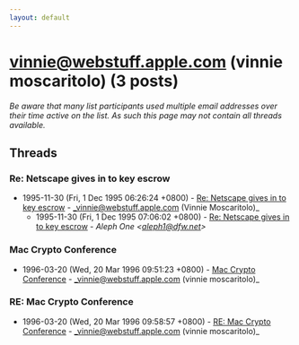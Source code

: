 ```yaml
---
layout: default
---
```


# vinnie@webstuff.apple.com (vinnie moscaritolo) (3 posts)

_Be aware that many list participants used multiple email addresses over their time active on the list. As such this page may not contain all threads available._

## Threads

### Re: Netscape gives in to key escrow
+ 1995-11-30 (Fri, 1 Dec 1995 06:26:24 +0800) - [Re: Netscape gives in to key escrow](/archive/1995/11/1873fd18d8a0ccbd16e6e7d8eb7d8bbe469ce47749d7b70fcda6b55a434928f2) - _vinnie@webstuff.apple.com (Vinnie Moscaritolo)_
  + 1995-11-30 (Fri, 1 Dec 1995 07:06:02 +0800) - [Re: Netscape gives in to key escrow](/archive/1995/11/bded6089c2232c6ab0dcac280bad7fc4e82df4b16a2613bc64d56f2ddad99fc6) - _Aleph One \<aleph1@dfw.net\>_

### Mac Crypto Conference
+ 1996-03-20 (Wed, 20 Mar 1996 09:51:23 +0800) - [Mac Crypto Conference](/archive/1996/03/41e5e99700d1ed7acca94223fee1877ea6b2ba1d699d52c527e402377c5e2f6c) - _vinnie@webstuff.apple.com (vinnie moscaritolo)_

### RE: Mac Crypto Conference
+ 1996-03-20 (Wed, 20 Mar 1996 09:58:57 +0800) - [RE: Mac Crypto Conference](/archive/1996/03/669298065e3437711e01e799e7402732604fa5e2af970c56adeb5a05ce3ac1ca) - _vinnie@webstuff.apple.com (vinnie moscaritolo)_


